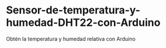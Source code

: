 # Sensor-de-temperatura-y-humedad-DHT22-con-Arduino
Obtén la temperatura y humedad relativa con Arduino
